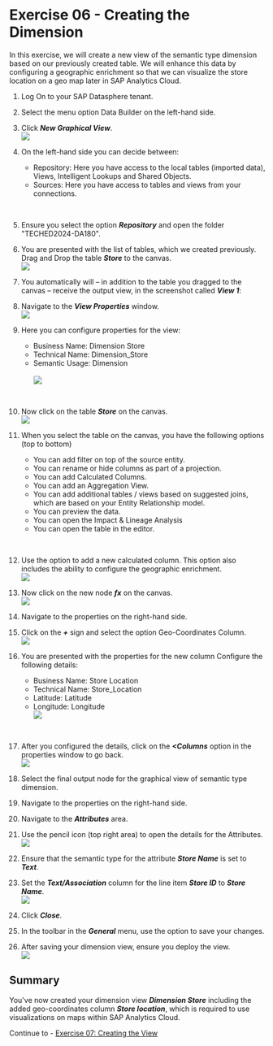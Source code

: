 # Exercise 06 - Creating the Dimension 

In this exercise, we will create a new view of the semantic type dimension based on our previously created table. We will enhance this data by configuring a geographic enrichment so that we can visualize the store location on a geo map later in SAP Analytics Cloud.

1. Log On to your SAP Datasphere tenant.
2. Select the menu option Data Builder on the left-hand side.

3. Click ***New Graphical View***.
<br>![](images/00_00_0071.png) 

4. On the left-hand side you can decide between:<br><ul><li>Repository: Here you have access to the local tables (imported data), Views, Intelligent Lookups and Shared Objects.</li><li>Sources: Here you have access to tables and views from your connections.
<br>

5. Ensure you select the option ***Repository*** and open the folder "TECHED2024-DA180".

6. You are presented with the list of tables, which we created previously. Drag and Drop the table ***Store*** to the canvas.
<br>![](images/00_00_0072.png) 

7. You automatically will – in addition to the table you dragged to the canvas – receive the output view, in the screenshot called ***View 1***:
8. Navigate to the ***View Properties*** window.
<br>![](images/00_00_0076.png) 

9. Here you can configure properties for the view:<br><ul><li> Business Name: Dimension Store</li><li> Technical Name: Dimension_Store</li><li> Semantic Usage: Dimension</li>
<br>![](images/00_00_0778.png)   
<br>
 
10. Now click on the table ***Store*** on the canvas.
<br>![](images/00_00_0075.png) 

11. When you select the table on the canvas, you have the following options (top to bottom)<br><ul><li> You can add filter on top of the source entity.</li><li> You can rename or hide columns as part of a projection.</li><li> You can add Calculated Columns.</li><li> You can add an Aggregation View.</li><li> You can add additional tables / views based on suggested joins, which are based on your Entity
Relationship model.</li><li>You can preview the data.</li><li>You can open the Impact & Lineage Analysis </li><li> You can open the table in the editor.
<br>

12. Use the option to add a new calculated column. This option also includes the ability to configure the geographic enrichment.
<br>![](images/00_00_0077.png) 
 
13. Now click on the new node ***fx*** on the canvas.
<br>![](images/00_00_0078.png) 

14. Navigate to the properties on the right-hand side.

15. Click on the ***+*** sign and select the option Geo-Coordinates Column.
<br>![](images/00_00_0079.png) 
 
16. You are presented with the properties for the new column Configure the following details:<br><ul><li> Business Name: Store Location</li><li> Technical Name: Store_Location</li><li> Latitude: Latitude</li><li> Longitude: Longitude
<br>![](images/00_00_0001.png) 
<br>

17. After you configured the details, click on the ***<Columns*** option in the properties window to go back.
<br>![](images/00_00_0773.png) 

18. Select the final output node for the graphical view of semantic type dimension.
19. Navigate to the properties on the right-hand side.

20. Navigate to the ***Attributes*** area. 
21. Use the pencil icon (top right area) to open the details for the Attributes.
<br>![](images/00_00_0774.png)

22. Ensure that the semantic type for the attribute ***Store Name*** is set to ***Text***.
23. Set the ***Text/Association*** column for the line item ***Store ID*** to ***Store Name***.
<br>![](images/00_00_0775.png) 

24. Click ***Close***.

 
25. In the toolbar in the ***General*** menu, use the option to save your changes.
26. After saving your dimension view, ensure you deploy the view.
<br>![](images/00_00_0776.png) 

## Summary

You've now created your dimension view ***Dimension Store*** including the added geo-coordinates column ***Store location***, which is required to use visualizations on maps within SAP Analytics Cloud.

Continue to - [Exercise 07: Creating the View ](../ex07/README.md)

